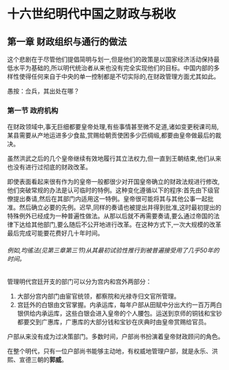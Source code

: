 # 十六世纪明代中国之财政与税收

## 第一章 财政组织与通行的做法

这个悲剧在于尽管他们提倡简明与划一,但是他们的政策是以国家经济活动保持最低水平为基础的,所以明代统治者从来也没有完全实现他们的目标。中国内部的多样性使得任何来自于中央的单一控制都是不切实际的,在财政管理方面尤其如此。

愚按：佥兵，其出处在哪？

### 第一节 政府机构

在财政领域中,事无巨细都要皇帝处理,有些事情甚至微不足道,诸如变更税课司局,某县需要从产地运进多少食盐,赏赐给朝贡使困多少匹绸缎,都要由皇帝做最后的裁决。

虽然洪武之后的几个皇帝继续有效地履行其立法权力,但一直到王朝结束,他们从来也没有进行过彻底的财政改革。

即使表面看起来很有作为的皇帝一般都很少对开国皇帝确立的财政法规进行修改,他们突破常规的办法是认可临时的特例。这种变化遵循以下的程序:首先由下级官僚提出奏请,然后在其部门内适用这一特例。皇帝很可能将其与其他公事一起批准。然后确立必要的先例。迟早,同样的奏请也被提出并得到批准,这时最初提出的特殊例外已经成为一种普遍性做法。从那以后就不再需要奏请,要么通过帝国的法律下达给其他部门,要么随后不公开地进行改革。在这种方式下,一次大规模的改革最后完成可能要花费好几十年时间。

###### 例如,均徭法(见第三章第三节)从其最初试验性推行到被普遍接受用了几乎50年的时间。

管理明代宫廷开支的部门可以分为宫内和宫外两部分：

1. 大部分宫内部门由宦官统领，都察院和光禄寺归文官所管理。
2. 宫廷外的白银由文官掌握。内承运库，每年户部从田赋中分出大约一百万两白银供给内承运库，这些白银会进入皇帝的个人腰包。运送到京师的铜钱和宝钞都要交到广惠库，广惠库的大部分钱和宝钞在庆典时由皇帝赏赐给官员。

户部从来没有成为过决策部门。多数时间，户部尚书扮演着皇帝财政顾问的角色。

在整个明代，只有一位户部尚书能够主动地，有权威地管理户部，就是永乐、洪熙、宣德三朝的**郭威**。



